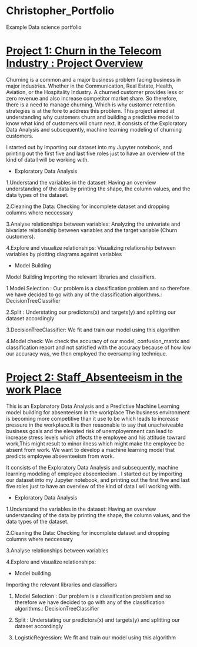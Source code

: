 # Christopher_Portfolio
Example Data science portfolio

# [Project 1: Churn in the Telecom Industry : Project Overview](https://github.com/Christopherchristopher/Telecommunication-Churn)
Churning is a common and a major business problem facing business in major industries. Whether in the Communication, Real Estate, Health, Aviation, or the Hospitality Industry. A churned customer provides less or zero revenue and also increase competitor market share. So therefore, there is a need to manage churning. Which is why customer retention strategies is at the fore to address this problem. This project aimed at understanding why customers churn and building a predictive model to know what kind of customers will churn next.  It consists of the Exploratory Data Analysis and subsequently, machine learning modeling of churning customers.

I started out by importing our dataset into my Jupyter notebook, and printing out the first five and last five roles just to have an overview of the kind of data I will be working with.

* Exploratory Data Analysis

1.Understand the variables in the dataset: Having an overview understanding of the data by printing the shape, the column values, and the data types of the dataset. 

2.Cleaning the Data: Checking for incomplete dataset and dropping columns where neccessary 

3.Analyse relationships between variables: Analyzing the univariate and bivariate relationship between variables and the target variable (Churn customers).

4.Explore and visualize relationships: Visualizing relationship between variables by plotting diagrams against variables

* Model Building

Model Building Importing the relevant libraries and classifiers.

1.Model Selection : Our problem is a classification problem and so therefore we have decided to go with any of the classification algorithms.: DecisionTreeClassifier

2.Split : Understating our predictors(x) and targets(y) and splitting our dataset accordingly

3.DecisionTreeClassifier: We fit and train our model using this algorithm

4.Model check: We check the accuracy of our model, confusion_matrix and classification report and not satisfied with the accuracy because of how low our accuracy was, we then employed the oversampling technique.




# [Project 2: Staff_Absenteeism in the work Place](https://github.com/Christopherchristopher/Staff_Absenteeism)

This is an Explanatory Data Analysis and a Predictive Machine Learning model  building for absenteeism in the workplace
The business environment is becoming more competitive than it use to be which leads to increase pressure in the workplace.It is then reasonable to say that unacheiveable business goals and the elevated risk of unemployemnent can lead to increase stress levels which affects the employee and his attitude towrard work,This might result to minor ilness which might make the employee be absent from work. We want to develop a  machine learning model that predicts employee abseenteeism from work.

It consists of the Exploratory Data Analysis and subsequently, machine learning modeling of employee abseenteeism .
I started out by importing our dataset into my Jupyter notebook, and printing out the first five and last five roles just to have an overview of the kind of data I will working with.


* Exploratory Data Analysis
 
1.Understand the variables in the dataset: Having an overview understanding of the data by printing the shape, the column values, and the data types of the dataset.

2.Cleaning the Data: Checking for incomplete dataset and dropping columns where neccessary

3.Analyse relationships between variables

4.Explore and visualize relationships:

*  Model building

Importing the relevant libraries and classifiers

1.	Model Selection : Our  problem is a classification problem and so therefore we have decided to go with any of the classification algorithms.: DecisionTreeClassifier

2. Split : Understating our predictors(x) and targets(y) and splitting our dataset accordingly

3.	LogisticRegression: We fit and train our model using this algorithm


